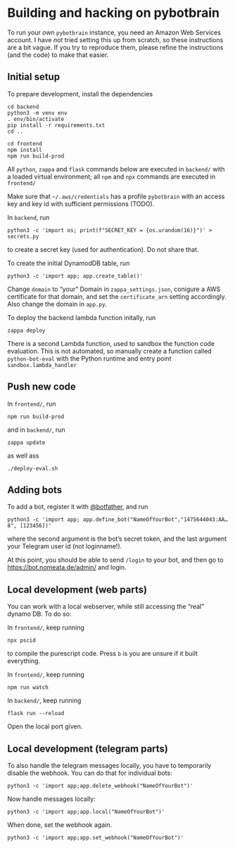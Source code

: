# Building and hacking on pybotbrain

To run your own `pybotbrain` instance, you need an Amazon Web Services account.
I have _not_ tried setting this up from scratch, so these instructions are a
bit vague. If you try to reproduce them, please refine the instructions (and
the code) to make that easier.

## Initial setup

To prepare development, install the dependencies

```
cd backend
python3 -m venv env
. env/bin/activate
pip install -r requirements.txt
cd ..

cd frontend
npm install
npm run build-prod
```

All `python`, `zappa` and `flask` commands below are executed in `backend/`
with a loaded virtual environment; all `npm` and `npx` commands are executed in
`frontend/`

Make sure that `~/.aws/credentials` has a profile `pybotbrain` with an access
key and key id with sufficient permissions (TODO).

In `backend`, run
```
python3 -c 'import os; print(f"SECRET_KEY = {os.urandom(16)}")' > secrets.py
```
to create a secret key (used for authentication). Do not share that.

To create the initial DynamodDB table, run
```
python3 -c 'import app; app.create_table()'
```

Change `domain` to “your” Domain in `zappa_settings.json`, conigure a AWS
certificate for that domain, and set the `certificate_arn` setting accordingly.
Also change the domain in `app.py`.

To deploy the backend lambda function initally, run
```
zappa deploy
```

There is a second Lambda function, used to sandbox the function code
evaluation. This is not automated, so manually create a function called
`python-bot-eval` with the Python runtime and entry point
`sandbox.lambda_handler`

## Push new code

In `frontend/`, run
```
npm run build-prod
```
and in `backend/`, run
```
zappa update
```
as well ass
```
./deploy-eval.sh
```

## Adding bots

To add a bot, register it with [@botfather](https://t.me/BotFather), and run
```
python3 -c 'import app; app.define_bot("NameOfYourBot","1475644043:AA…8", [123456])'
```
where the second argument is the bot’s secret token, and the last argument your Telegram user id (not loginname!).

At this point, you should be able to send `/login` to your bot, and then go to https://bot.nomeata.de/admin/ and login.

## Local development (web parts)

You can work with a local webserver, while still accessing the “real” dynamo DB. To do so:

In `frontend/`, keep running
```
npx pscid
```
to compile the purescript code. Press `b` is you are unsure if it built everything.

In `frontend/`, keep running
```
npm run watch
```

In `backend/`, keep running
```
flask run --reload
```

Open the local port given.

## Local development (telegram parts)

To also handle the telegram messages locally, you have to temporarily disable
the webhook. You can do that for individual bots:
```
python3 -c 'import app;app.delete_webhook("NameOfYourBot")'
```
Now handle messages locally:
```
python3 -c 'import app;app.local("NameOfYourBot")'
```
When done, set the webhook again.
```
python3 -c 'import app;app.set_webhook("NameOfYourBot")'
```
